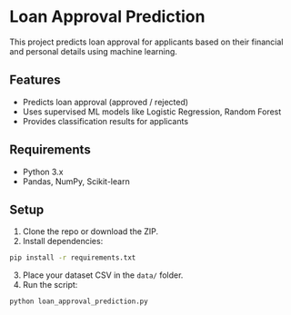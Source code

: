 # Loan Approval Prediction

This project predicts loan approval for applicants based on their financial and personal details using machine learning.

## Features
- Predicts loan approval (approved / rejected)
- Uses supervised ML models like Logistic Regression, Random Forest
- Provides classification results for applicants

## Requirements
- Python 3.x
- Pandas, NumPy, Scikit-learn

## Setup

1. Clone the repo or download the ZIP.
2. Install dependencies:

```bash
pip install -r requirements.txt
```

3. Place your dataset CSV in the `data/` folder.
4. Run the script:

```bash
python loan_approval_prediction.py
```